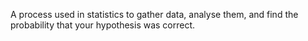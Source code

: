 A process used in statistics to gather data, analyse them, and find the
probability that your hypothesis was correct.
